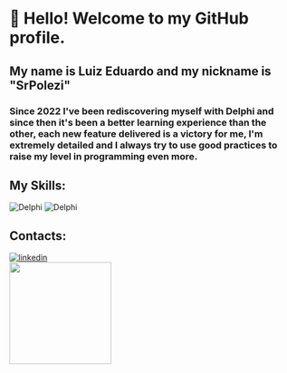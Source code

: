 # 👋 Hello! Welcome to my GitHub profile. 
## My name is Luiz Eduardo and my nickname is "SrPolezi"


### Since 2022 I've been rediscovering myself with Delphi and since then it's been a better learning experience than the other, each new feature delivered is a victory for me, I'm extremely detailed and I always try to use good practices to raise my level in programming even more.

## My Skills:
<div>
<img src="https://img.icons8.com/color/logos/software-development/delphi-ide.png" alt="Delphi"/></a> 
<img src="https://img.icons8.com/color/logos/microsoft/microsoft-sql-server.png" alt="Delphi"/></a> 
</div>

## Contacts:
<div>
<a href="https://www.linkedin.com/in/luiz-eduardo-pereira-lacerda-da-silveira-892986190"><img src="https://img.icons8.com/color/70/000000/linkedin.png" alt="linkedin"/></a>
</div>

<div>
<a href="https://github.com/SrPolezi">
<img height="180em" src="https://github-readme-stats.vercel.app/api?username=SrPolezi&show_icons=true&theme=dracula&include_all_commits=true&count_private=true"/>
</div>

